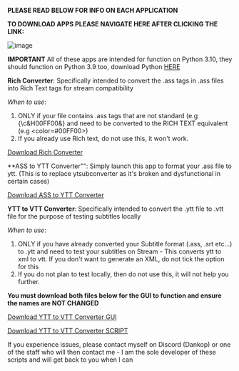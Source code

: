 **PLEASE READ BELOW FOR INFO ON EACH APPLICATION**

**TO DOWNLOAD APPS PLEASE NAVIGATE HERE AFTER CLICKING THE LINK:**

![image](https://github.com/user-attachments/assets/db5ca23d-6a33-43ec-a658-71f549b6e905)

**IMPORTANT**
All of these apps are intended for function on Python 3.10, they should function on Python 3.9 too, download Python [HERE](https://www.python.org/downloads/)

**Rich Converter**:
Specifically intended to convert the .ass tags in .ass files into Rich Text tags for stream compatibility

_When to use_:
1) ONLY if your file contains .ass tags that are not standard (e.g {\c&H00FF00&} and need to be converted to the RICH TEXT equivalent (e.g <color=#00FF00>)
2) If you already use Rich text, do not use this, it won't work.

[Download Rich Converter](https://github.com/DanKop1/Subtitles/blob/main/Rich%20Converter.py)

**ASS to YTT Converter"":
Simply launch this app to format your .ass file to ytt. (This is to replace ytsubconverter as it's broken and dysfunctional in certain cases)

[Download ASS to YTT Converter](https://github.com/DanKop1/AI-Sponge-Rehydrated-Subtitle-Tools/blob/main/ASS2YTT%20Converter)

**YTT to VTT Converter**:
Specifically intended to convert the .ytt file to .vtt file for the purpose of testing subtitles locally

_When to use_:
1) ONLY if you have already converted your Subtitle format (.ass, .srt etc...) to .ytt and need to test your subtitles on Stream - This converts ytt to xml to vtt. If you don't want to generate an XML, do not tick the option for this
2) If you do not plan to test locally, then do not use this, it will not help you further.

**You must download both files below for the GUI to function and ensure the names are NOT CHANGED**

[Download YTT to VTT Converter GUI](https://github.com/DanKop1/Subtitles/blob/main/YTT2VTT%20Converter.py)

[Download YTT to VTT Converter SCRIPT](https://github.com/DanKop1/AI-Sponge-Rehydrated-Subtitle-Tools/blob/main/convert_ytt2vtt.py)
   
If you experience issues, please contact myself on Discord (Dankop) or one of the staff who will then contact me - I am the sole developer of these scripts and will get back to you when I can
